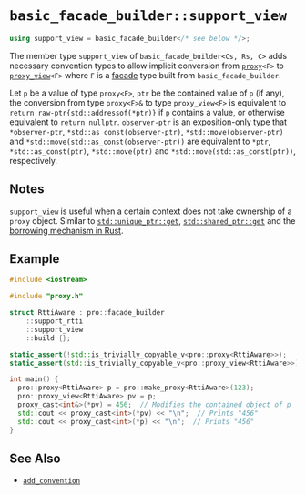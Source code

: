 # `basic_facade_builder::support_view`

```cpp
using support_view = basic_facade_builder</* see below */>;
```

The member type `support_view` of `basic_facade_builder<Cs, Rs, C>` adds necessary convention types to allow implicit conversion from [`proxy`](../proxy.md)`<F>` to [`proxy_view`](../proxy_view.md)`<F>` where `F` is a [facade](../facade.md) type built from `basic_facade_builder`.

Let `p` be a value of type `proxy<F>`, `ptr` be the contained value of `p` (if any), the conversion from type `proxy<F>&` to type `proxy_view<F>` is equivalent to `return raw-ptr{std::addressof(*ptr)}` if `p` contains a value, or otherwise equivalent to `return nullptr`. `observer-ptr` is an exposition-only type that `*observer-ptr`, `*std::as_const(observer-ptr)`, `*std::move(observer-ptr)` and `*std::move(std::as_const(observer-ptr))` are equivalent to `*ptr`, `*std::as_const(ptr)`, `*std::move(ptr)` and `*std::move(std::as_const(ptr))`, respectively.

## Notes

`support_view` is useful when a certain context does not take ownership of a `proxy` object. Similar to [`std::unique_ptr::get`](https://en.cppreference.com/w/cpp/memory/unique_ptr/get), [`std::shared_ptr::get`](https://en.cppreference.com/w/cpp/memory/shared_ptr/get) and the [borrowing mechanism in Rust](https://doc.rust-lang.org/rust-by-example/scope/borrow.html).

## Example

```cpp
#include <iostream>

#include "proxy.h"

struct RttiAware : pro::facade_builder
    ::support_rtti
    ::support_view
    ::build {};

static_assert(!std::is_trivially_copyable_v<pro::proxy<RttiAware>>);
static_assert(std::is_trivially_copyable_v<pro::proxy_view<RttiAware>>);

int main() {
  pro::proxy<RttiAware> p = pro::make_proxy<RttiAware>(123);
  pro::proxy_view<RttiAware> pv = p;
  proxy_cast<int&>(*pv) = 456;  // Modifies the contained object of p
  std::cout << proxy_cast<int>(*pv) << "\n";  // Prints "456"
  std::cout << proxy_cast<int>(*p) << "\n";  // Prints "456"
}
```

## See Also

- [`add_convention`](add_convention.md)
